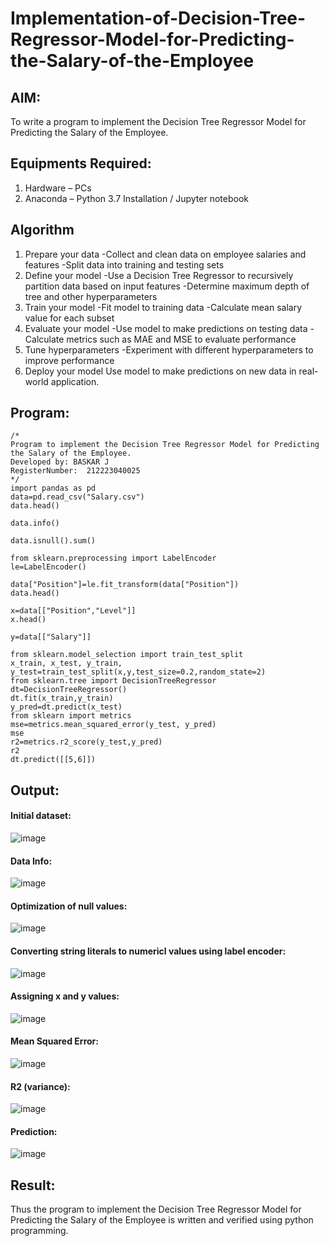 # Implementation-of-Decision-Tree-Regressor-Model-for-Predicting-the-Salary-of-the-Employee
## AIM:
To write a program to implement the Decision Tree Regressor Model for Predicting the Salary of the Employee.
## Equipments Required:
1. Hardware – PCs
2. Anaconda – Python 3.7 Installation / Jupyter notebook
## Algorithm
1. Prepare your data -Collect and clean data on employee salaries and features -Split data into training and testing sets
2. Define your model -Use a Decision Tree Regressor to recursively partition data based on input features -Determine maximum depth of tree and other hyperparameters
3. Train your model -Fit model to training data -Calculate mean salary value for each subset
4. Evaluate your model -Use model to make predictions on testing data -Calculate metrics such as MAE and MSE to evaluate performance
5. Tune hyperparameters -Experiment with different hyperparameters to improve performance
6. Deploy your model Use model to make predictions on new data in real-world application.
## Program:
```
/*
Program to implement the Decision Tree Regressor Model for Predicting the Salary of the Employee.
Developed by: BASKAR J
RegisterNumber:  212223040025
*/
import pandas as pd
data=pd.read_csv("Salary.csv")
data.head()

data.info()

data.isnull().sum()

from sklearn.preprocessing import LabelEncoder
le=LabelEncoder()

data["Position"]=le.fit_transform(data["Position"])
data.head()

x=data[["Position","Level"]]
x.head()

y=data[["Salary"]]

from sklearn.model_selection import train_test_split
x_train, x_test, y_train, y_test=train_test_split(x,y,test_size=0.2,random_state=2)
from sklearn.tree import DecisionTreeRegressor
dt=DecisionTreeRegressor()
dt.fit(x_train,y_train)
y_pred=dt.predict(x_test)
from sklearn import metrics
mse=metrics.mean_squared_error(y_test, y_pred)
mse
r2=metrics.r2_score(y_test,y_pred)
r2
dt.predict([[5,6]])
```
## Output:
#### Initial dataset:
![image](https://github.com/POZHILANVD/Implementation-of-Decision-Tree-Regressor-Model-for-Predicting-the-Salary-of-the-Employee/assets/144870498/2c16f00b-40e7-42a6-8e27-640023c732ea)
#### Data Info:
![image](https://github.com/POZHILANVD/Implementation-of-Decision-Tree-Regressor-Model-for-Predicting-the-Salary-of-the-Employee/assets/144870498/6b8685a3-0601-4b7b-8d7f-f5673e793bb7)
#### Optimization of null values:
![image](https://github.com/POZHILANVD/Implementation-of-Decision-Tree-Regressor-Model-for-Predicting-the-Salary-of-the-Employee/assets/144870498/639cbd4c-7f0e-4a1c-b521-ad41039e751e)
#### Converting string literals to numericl values using label encoder:
![image](https://github.com/POZHILANVD/Implementation-of-Decision-Tree-Regressor-Model-for-Predicting-the-Salary-of-the-Employee/assets/144870498/ba9bb4eb-2825-4d93-9106-a5687337daa6)
#### Assigning x and y values:
![image](https://github.com/POZHILANVD/Implementation-of-Decision-Tree-Regressor-Model-for-Predicting-the-Salary-of-the-Employee/assets/144870498/b5fece47-8a7b-465f-800a-ef67e0756cdb)
#### Mean Squared Error:
![image](https://github.com/POZHILANVD/Implementation-of-Decision-Tree-Regressor-Model-for-Predicting-the-Salary-of-the-Employee/assets/144870498/793178e7-37a0-4bc5-b3c5-c5a23942292d)
#### R2 (variance):
![image](https://github.com/POZHILANVD/Implementation-of-Decision-Tree-Regressor-Model-for-Predicting-the-Salary-of-the-Employee/assets/144870498/a2fa15b1-5c55-4225-b30c-2b8868f96dad)
#### Prediction:
![image](https://github.com/POZHILANVD/Implementation-of-Decision-Tree-Regressor-Model-for-Predicting-the-Salary-of-the-Employee/assets/144870498/4c93ad8d-8c51-4c94-bc05-e591bcb6447f)
## Result:
Thus the program to implement the Decision Tree Regressor Model for Predicting the Salary of the Employee is written and verified using python programming.

